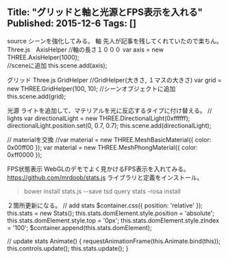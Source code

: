 Title: "グリッドと軸と光源とFPS表示を入れる"
Published: 2015-12-6
Tags: []
---




source
シーンを強化してみる。
軸
先人が記事を残してくれていたので楽ちん。
Three.js　AxisHelper
//軸の長さ１０００
var axis = new THREE.AxisHelper(1000);   
//sceneに追加
this.scene.add(axis);

グリッド
Three.js GridHelper
//GridHelper(大きさ, １マスの大きさ)
var grid = new THREE.GridHelper(100, 10);
//シーンオブジェクトに追加
this.scene.add(grid);

光源
ライトを追加して、マテリアルを光に反応するタイプに付け替える。
// lights
var directionalLight = new THREE.DirectionalLight(0xffffff);
directionalLight.position.set(0, 0.7, 0.7);
this.scene.add(directionalLight);

// materialを交換
//var material = new THREE.MeshBasicMaterial({ color: 0x00ff00 });
var material = new THREE.MeshPhongMaterial({ color: 0xff0000 });

FPS状態表示
WebGLのデモでよく見かけるFPS表示を入れてみる。
https://github.com/mrdoob/stats.js
ライブラリと定義をインストール。
> bower install stats.js --save
> tsd query stats -rosa install

２箇所更新になる。
// add stats
$container.css({ position: 'relative' });
this.stats = new Stats();
this.stats.domElement.style.position = 'absolute';
this.stats.domElement.style.top = '0px';
this.stats.domElement.style.zIndex = '100';
$container.append(this.stats.domElement);

// update stats
Animate() {
    requestAnimationFrame(this.Animate.bind(this));
    this.controls.update();
    this.stats.update();
}

